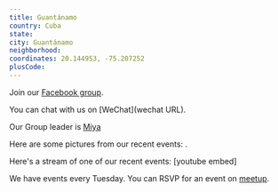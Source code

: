 ```yaml
---
title: Guantánamo
country: Cuba
state: 
city: Guantánamo
neighborhood: 
coordinates: 20.144953, -75.207252
plusCode:
---
```

Join our [Facebook group](https://www.facebook.com/groups/free.code.camp.gtmo).

You can chat with us on [WeChat](wechat URL).

Our Group leader is [Miya](freecodecamp.org/miya)

Here are some pictures from our recent events:
![]().

Here's a stream of one of our recent events:
[youtube embed]

We have events every Tuesday. You can RSVP for an event on [meetup](meetupurl).
